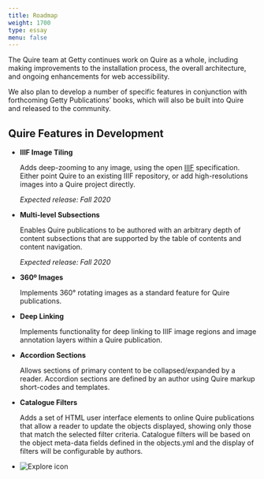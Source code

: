 ```yaml
---
title: Roadmap
weight: 1700
type: essay
menu: false
---
```


The Quire team at Getty continues work on Quire as a whole, including making improvements to the installation process, the overall architecture, and ongoing enhancements for web accessibility.

We also plan to develop a number of specific features in conjunction with forthcoming Getty Publications’ books, which will also be built into Quire and released to the community.

## Quire Features in Development

<div class="feature-list">

- **IIIF Image Tiling**

    Adds deep-zooming to any image, using the open [IIIF](https://iiif.io/) specification. Either point Quire to an existing IIIF repository, or add high-resolutions images into a Quire project directly.

    *Expected release: Fall 2020*

- **Multi-level Subsections**

    Enables Quire publications to be authored with an arbitrary depth of content subsections that are supported by the table of contents and content navigation.

    *Expected release: Fall 2020*  

- **360º Images**

    Implements 360° rotating images as a standard feature for Quire publications.

- **Deep Linking**

    Implements functionality for deep linking to IIIF image regions and image annotation layers within a Quire publication.

- **Accordion Sections**

    Allows sections of primary content to be collapsed/expanded by a reader. Accordion sections are defined by an author using Quire markup short-codes and templates.

- **Catalogue Filters**

    Adds a set of HTML user interface elements to online Quire publications that allow a reader to update the objects displayed, showing only those that match the selected filter criteria. Catalogue filters will be based on the object meta-data fields defined in the objects.yml and the display of filters will be configurable by authors.

</div>

<div class="feature-cards">

-  ![Explore icon](/img/illustrations/roadmap.png)
</div>
